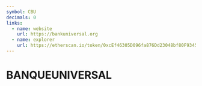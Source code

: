```yaml
---
symbol: CBU
decimals: 0
links:
  - name: website
    url: https://bankuniversal.org
  - name: explorer
    url: https://etherscan.io/token/0xcEf46305D096fa876Dd23048bf80F9345282e3fc
---
```


# BANQUEUNIVERSAL
